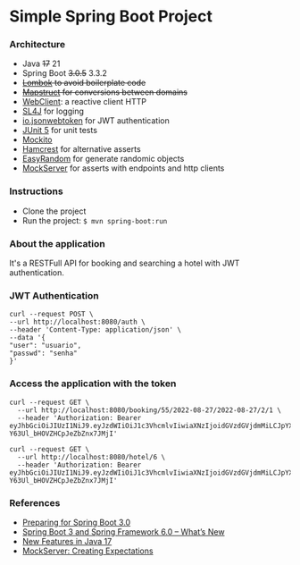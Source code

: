 # Simple Spring Boot Project

### Architecture
- Java ~~17~~ 21
- Spring Boot ~~3.0.5~~ 3.3.2
- ~~[Lombok](https://projectlombok.org) to avoid boilerplate code~~
- ~~[Mapstruct](https://mapstruct.org) for conversions between domains~~
- [WebClient](https://www.baeldung.com/spring-5-webclient): a reactive client HTTP
- [SL4J](https://www.slf4j.org/manual.html) for logging
- [io.jsonwebtoken](https://mvnrepository.com/artifact/io.jsonwebtoken/jjwt-api) for JWT authentication
- [JUnit 5](https://junit.org/junit5/docs/current/user-guide) for unit tests
- [Mockito](https://javadoc.io/doc/org.mockito/mockito-core/latest/org/mockito/Mockito.html)
- [Hamcrest](http://hamcrest.org/JavaHamcrest) for alternative asserts
- [EasyRandom](https://github.com/j-easy/easy-random) for generate randomic objects
- [MockServer](https://www.mock-server.com/) for asserts with endpoints and http clients

### Instructions
- Clone the project
- Run the project: `$ mvn spring-boot:run`

### About the application
It's a RESTFull API for booking and searching a hotel with JWT authentication.

### JWT Authentication
```shell
curl --request POST \
--url http://localhost:8080/auth \
--header 'Content-Type: application/json' \
--data '{
"user": "usuario",
"passwd": "senha"
}'
```

### Access the application with the token
````shell
curl --request GET \
  --url http://localhost:8080/booking/55/2022-08-27/2022-08-27/2/1 \
  --header 'Authorization: Bearer eyJhbGciOiJIUzI1NiJ9.eyJzdWIiOiJ1c3VhcmlvIiwiaXNzIjoidGVzdGVjdmMiLCJpYXQiOjE2NjE2NTM4MzMsImV4cCI6MTY2MTc0MDIzM30.daC15QAqKtpJRhSz-Y63Ul_bHOVZHCpJeZbZnx7JMjI'
````

````shell
curl --request GET \
  --url http://localhost:8080/hotel/6 \
  --header 'Authorization: Bearer eyJhbGciOiJIUzI1NiJ9.eyJzdWIiOiJ1c3VhcmlvIiwiaXNzIjoidGVzdGVjdmMiLCJpYXQiOjE2NjE2NTM4MzMsImV4cCI6MTY2MTc0MDIzM30.daC15QAqKtpJRhSz-Y63Ul_bHOVZHCpJeZbZnx7JMjI'
````

### References
- [Preparing for Spring Boot 3.0](https://spring.io/blog/2022/05/24/preparing-for-spring-boot-3-0)
- [Spring Boot 3 and Spring Framework 6.0 – What’s New](https://www.baeldung.com/spring-boot-3-spring-6-new)
- [New Features in Java 17](https://www.baeldung.com/java-17-new-features)
- [MockServer: Creating Expectations](https://www.mock-server.com/mock_server/creating_expectations.html)
